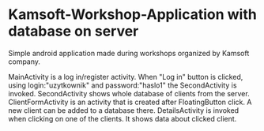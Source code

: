 # Kamsoft-Workshop-Application with database on server
Simple android application made during workshops organized by Kamsoft company.

MainActivity is a log in/register activity. When "Log in" button is clicked, using login:"uzytkownik" and password:"haslo1" the SecondActivity is invoked.
SecondActivity shows whole database of clients from the server.
ClientFormActivity is an activity that is created after FloatingButton click. A new client can be added to a database there.
DetailsActivity is invoked when clicking on one of the clients. It shows data about clicked client.
